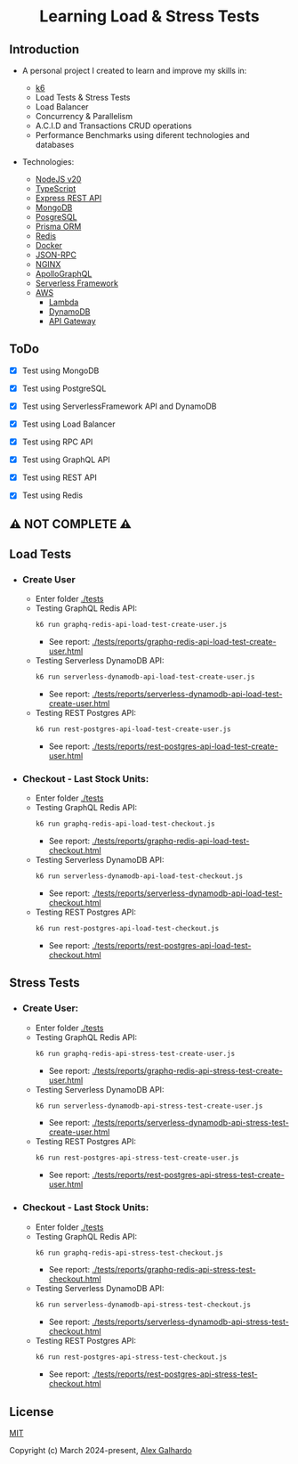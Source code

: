 <div align="center">
  <h1 align="center">Learning Load & Stress Tests</a>
</div>

## Introduction

- A personal project I created to learn and improve my skills in:
  - [k6](https://k6.io/)
  - Load Tests & Stress Tests
  - Load Balancer
  - Concurrency & Parallelism
  - A.C.I.D and Transactions CRUD operations
  - Performance Benchmarks using diferent technologies and databases

- Technologies:
  - [NodeJS v20](https://nodejs.org/en)
  - [TypeScript](https://www.typescriptlang.org/)
  - [Express REST API](https://expressjs.com/)
  - [MongoDB](https://www.mongodb.com/)
  - [PosgreSQL](https://www.postgresql.org/)
  - [Prisma ORM](https://www.prisma.io/)
  - [Redis](https://redis.io/)
  - [Docker](https://www.docker.com/)
  - [JSON-RPC](https://www.docker.com/)
  - [NGINX](https://www.nginx.com/)
  - [ApolloGraphQL](https://www.apollographql.com/)
  - [Serverless Framework](https://www.serverless.com/)
  - [AWS](https://aws.amazon.com/)
     - [Lambda](https://aws.amazon.com/lambda/)
     - [DynamoDB](https://aws.amazon.com/dynamodb/)
     - [API Gateway](https://aws.amazon.com/api-gateway/)

## ToDo
- [x] Test using MongoDB
- [x] Test using PostgreSQL
- [x] Test using ServerlessFramework API and DynamoDB
- [x] Test using Load Balancer
- [x] Test using RPC API
- [x] Test using GraphQL API
- [x] Test using REST API
- [x] Test using Redis



## ⚠️ NOT COMPLETE ⚠️

## Load Tests
- ### Create User
   - Enter folder [./tests](./tests/)
   - Testing GraphQL Redis API:
      ```bash
      k6 run graphq-redis-api-load-test-create-user.js
      ```
      - See report: [./tests/reports/graphq-redis-api-load-test-create-user.html](./tests/reports/graphq-redis-api-load-test-create-user.html)
   - Testing Serverless DynamoDB API:
      ```bash
      k6 run serverless-dynamodb-api-load-test-create-user.js
      ```
      - See report: [./tests/reports/serverless-dynamodb-api-load-test-create-user.html](./tests/reports/serverless-dynamodb-api-load-test-create-user.html)
   - Testing REST Postgres API:
      ```bash
      k6 run rest-postgres-api-load-test-create-user.js
      ```
      - See report: [./tests/reports/rest-postgres-api-load-test-create-user.html](./tests/reports/rest-postgres-api-load-test-create-user.html)

- ### Checkout - Last Stock Units:
   - Enter folder [./tests](./tests/)
   - Testing GraphQL Redis API:
      ```bash
      k6 run graphq-redis-api-load-test-checkout.js
      ```
      - See report: [./tests/reports/graphq-redis-api-load-test-checkout.html](./tests/reports/graphq-redis-api-load-test-checkout.html)
   - Testing Serverless DynamoDB API:
      ```bash
      k6 run serverless-dynamodb-api-load-test-checkout.js
      ```
      - See report: [./tests/reports/serverless-dynamodb-api-load-test-checkout.html](./tests/reports/serverless-dynamodb-api-load-test-checkout.html)
   - Testing REST Postgres API:
      ```bash
      k6 run rest-postgres-api-load-test-checkout.js
      ```
      - See report: [./tests/reports/rest-postgres-api-load-test-checkout.html](./tests/reports/rest-postgres-api-load-test-checkout.html)


## Stress Tests
- ### Create User:
   - Enter folder [./tests](./tests/)
   - Testing GraphQL Redis API:
      ```bash
      k6 run graphq-redis-api-stress-test-create-user.js
      ```
      - See report: [./tests/reports/graphq-redis-api-stress-test-create-user.html](./tests/reports/graphq-redis-api-stress-test-create-user.html)
   - Testing Serverless DynamoDB API:
      ```bash
      k6 run serverless-dynamodb-api-stress-test-create-user.js
      ```
      - See report: [./tests/reports/serverless-dynamodb-api-stress-test-create-user.html](./tests/reports/serverless-dynamodb-api-stress-test-create-user.html)
   - Testing REST Postgres API:
      ```bash
      k6 run rest-postgres-api-stress-test-create-user.js
      ```
      - See report: [./tests/reports/rest-postgres-api-stress-test-create-user.html](./tests/reports/rest-postgres-api-stress-test-create-user.html)

- ### Checkout - Last Stock Units:
   - Enter folder [./tests](./tests/)
   - Testing GraphQL Redis API:
      ```bash
      k6 run graphq-redis-api-stress-test-checkout.js
      ```
      - See report: [./tests/reports/graphq-redis-api-stress-test-checkout.html](./tests/reports/graphq-redis-api-stress-test-checkout.html)
   - Testing Serverless DynamoDB API:
      ```bash
      k6 run serverless-dynamodb-api-stress-test-checkout.js
      ```
      - See report: [./tests/reports/serverless-dynamodb-api-stress-test-checkout.html](./tests/reports/serverless-dynamodb-api-stress-test-checkout.html)
   - Testing REST Postgres API:
      ```bash
      k6 run rest-postgres-api-stress-test-checkout.js
      ```
      - See report: [./tests/reports/rest-postgres-api-stress-test-checkout.html](./tests/reports/rest-postgres-api-stress-test-checkout.html)

## License

[MIT](http://opensource.org/licenses/MIT)

Copyright (c) March 2024-present, [Alex Galhardo](https://github.com/AlexGalhardo)
